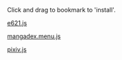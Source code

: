 Click and drag to bookmark to 'install'.

[e621.js](javascript:%28function%28%29%7B%22use%20strict%22%3Blet%20_scope%3Dfunction%28scope%29%7Bthis.dependencies%3D%5B%5D%3Bthis.scope%3Dscope%3Bthis.load%3Dfunction%28url%29%7Blet%20script%3Ddocument.createElement%28%22script%22%29%3Bscript.src%3Durl%3Blet%20p%3Dnew%20Promise%28%28resolve%2Creject%29%3D%3E%7Bscript.onload%3Dresolve%3Bscript.onerror%3Dfunction%28%29%7Breject%28url%29%7D%7D%29%3Bscope.appendChild%28script%29%3Bthis.dependencies.push%28p%29%7D%3Bthis.run%3Dasync%20function%28func%29%7Bawait%20Promise.all%28this.dependencies%29.catch%28function%28error%29%7Blet%20emsg%3D%60Dependency%20%27%24%7Berror%7D%27%20failed%20to%20load%60%3Balert%28emsg%29%3Bthrow%20emsg%7D%29%3Blet%20script%3Ddocument.createElement%28%22script%22%29%3Bscript.text%3D%60%28%24%7Bfunc.toString%28%29%7D%29%28%29%60%3Bscope.appendChild%28script%29%7D%7D%3Blet%20local_scope%3Dasync%20function%28%29%7Blet%20scope%3Dnew%20_scope%28document.body%29%3Breturn%20scope%7D%3Blet%20iframe_scope%3Dasync%20function%28%29%7Blet%20iframe%3Ddocument.createElement%28%22iframe%22%29%3Biframe.style.display%3D%22none%22%3Blet%20loaded%3Dnew%20Promise%28%28resolve%2Creject%29%3D%3E%7Biframe.onload%3Dresolve%7D%29%3Bdocument.body.appendChild%28iframe%29%3Bawait%20loaded%3Blet%20scope%3Dnew%20_scope%28iframe.contentDocument.body%29%3Breturn%20scope%7D%3Blet%20bookmarklet%3Dasync%20function%28dependencies%2Cfunc%2Cscope%3Diframe_scope%29%7Blet%20iframe%3Dawait%20scope%28%29%3Bfor%28let%20dependency%20of%20dependencies%29%7Biframe.load%28dependency%29%7Diframe.run%28func%29%3Breturn%20iframe%7D%3Bbookmarklet%28%5B%22https%3A//stuk.github.io/jszip/dist/jszip.js%22%2C%22https%3A//stuk.github.io/jszip-utils/dist/jszip-utils.js%22%2C%22https%3A//stuk.github.io/jszip/vendor/FileSaver.js%22%5D%2Cfunction%28%29%7Bfunction%20urlToPromise%28url%29%7Breturn%20new%20Promise%28function%28resolve%2Creject%29%7BJSZipUtils.getBinaryContent%28url%2Cfunction%28err%2Cdata%29%7Bif%28err%29%7Breject%28err%29%7Delse%7Bresolve%28data%29%7D%7D%29%7D%29%7Dlet%20proxy%3D%22https%3A//cors-anywhere.herokuapp.com/%22%3Blet%20id%3Dwindow.location.href.split%28%22/%22%29.pop%28%29%3Blet%20links%3D%5B%5D%3Basync%20function%20get_page%28page%29%7Blet%20r%3Dawait%20fetch%28%60https%3A//e621.net/pool/show.json%3Fid%3D%24%7Bid%7D%26page%3D%24%7Bpage%7D%60%29%3Blet%20json%3Dawait%20r.json%28%29%3Breturn%20json%7Dfunction%20process_page%28json%29%7Bfor%28post%20of%20json.posts%29%7Blet%20filename%3Dpost%5B%22file_url%22%5D.split%28%22/%22%29.pop%28%29%3Blinks.push%28%5Bfilename%2Cproxy%2Bpost%5B%22file_url%22%5D%5D%29%3Bif%28post%5B%22has_notes%22%5D%29%7Blinks.push%28%5Bfilename%2B%22.xml%22%2C%60https%3A//e621.net/note/index.xml%3Fpost_id%3D%24%7Bpost%5B%22id%22%5D%7D%60%5D%29%7D%7D%7Dasync%20function%20urlWithNameToPromise%28filename%2Curl%29%7Breturn%5Bfilename%2Cawait%20urlToPromise%28url%29%5D%7Dasync%20function%20process_urls%28urls%2Climit%3D4%29%7Blet%20executing%3D%5B%5D%3Blet%20promises%3D%5B%5D%3Bfor%28let%5Bfilename%2Curl%5Dof%20urls%29%7Bif%28executing.length%3E%3Dlimit%29%7Bawait%20Promise.race%28executing%29%7Dlet%20promise%3DurlWithNameToPromise%28filename%2Curl%29%3Bexecuting.push%28promise%29%3Bpromises.push%28promise%29%3Bpromise.then%28%28%29%3D%3E%7Bexecuting.splice%28executing.indexOf%28promise%29%2C1%29%7D%29%7Dreturn%20Promise.all%28promises%29%7Dasync%20function%20download_images%28archive_name%29%7Bvar%20zip%3Dnew%20JSZip%3Blet%20datas%3Dawait%20process_urls%28links%29%3Bfor%28let%5Bfilename%2Cdata%5Dof%20datas%29%7Bzip.file%28filename%2Cdata%2C%7Bbinary%3Atrue%7D%29%7Dzip.generateAsync%28%7Btype%3A%22blob%22%7D%2Cfunction%20updateCallback%28metadata%29%7Bvar%20msg%3D%22progression%20%3A%20%22%2Bmetadata.percent.toFixed%282%29%2B%22%20%25%22%3Bconsole.log%28msg%29%7D%29.then%28function%20callback%28blob%29%7BsaveAs%28blob%2Carchive_name%29%3Bconsole.log%28%22done%20%21%22%29%7D%2Cfunction%28e%29%7Balert%28e%29%7D%29%7Dasync%20function%20start%28%29%7Blet%20first_page%3Dawait%20get_page%281%29%3Bprocess_page%28first_page%29%3Blet%20total_count%3Dfirst_page.post_count%3Blet%20count%3Dfirst_page.posts.length%3Blet%20page_num%3D2%3Bwhile%28count%3Ctotal_count%29%7Blet%20json%3Dawait%20get_page%28page_num%29%3Bprocess_page%28json%29%3Bcount%2B%3Djson.posts.length%3Bpage_num%2B%3D1%7Ddownload_images%28%60%24%7Bfirst_page.name%7D-%24%7Bid%7D.zip%60%29%7Dstart%28%29%7D%2Clocal_scope%29%7D%29%28%29%3B%0A)

[mangadex.menu.js](javascript:%28function%28%29%7B%22use%20strict%22%3Blet%20_scope%3Dfunction%28scope%29%7Bthis.dependencies%3D%5B%5D%3Bthis.scope%3Dscope%3Bthis.load%3Dfunction%28url%29%7Blet%20script%3Ddocument.createElement%28%22script%22%29%3Bscript.src%3Durl%3Blet%20p%3Dnew%20Promise%28%28resolve%2Creject%29%3D%3E%7Bscript.onload%3Dresolve%3Bscript.onerror%3Dfunction%28%29%7Breject%28url%29%7D%7D%29%3Bscope.appendChild%28script%29%3Bthis.dependencies.push%28p%29%7D%3Bthis.run%3Dasync%20function%28func%29%7Bawait%20Promise.all%28this.dependencies%29.catch%28function%28error%29%7Blet%20emsg%3D%60Dependency%20%27%24%7Berror%7D%27%20failed%20to%20load%60%3Balert%28emsg%29%3Bthrow%20emsg%7D%29%3Blet%20script%3Ddocument.createElement%28%22script%22%29%3Bscript.text%3D%60%28%24%7Bfunc.toString%28%29%7D%29%28%29%60%3Bscope.appendChild%28script%29%7D%7D%3Blet%20local_scope%3Dasync%20function%28%29%7Blet%20scope%3Dnew%20_scope%28document.body%29%3Breturn%20scope%7D%3Blet%20iframe_scope%3Dasync%20function%28%29%7Blet%20iframe%3Ddocument.createElement%28%22iframe%22%29%3Biframe.style.display%3D%22none%22%3Blet%20loaded%3Dnew%20Promise%28%28resolve%2Creject%29%3D%3E%7Biframe.onload%3Dresolve%7D%29%3Bdocument.body.appendChild%28iframe%29%3Bawait%20loaded%3Blet%20scope%3Dnew%20_scope%28iframe.contentDocument.body%29%3Breturn%20scope%7D%3Blet%20bookmarklet%3Dasync%20function%28dependencies%2Cfunc%2Cscope%3Diframe_scope%29%7Blet%20iframe%3Dawait%20scope%28%29%3Bfor%28let%20dependency%20of%20dependencies%29%7Biframe.load%28dependency%29%7Diframe.run%28func%29%3Breturn%20iframe%7D%3Bbookmarklet%28%5B%22https%3A//stuk.github.io/jszip/dist/jszip.js%22%2C%22https%3A//stuk.github.io/jszip-utils/dist/jszip-utils.js%22%2C%22https%3A//stuk.github.io/jszip/vendor/FileSaver.js%22%5D%2Cfunction%28%29%7Bvar%20Promise%3Dwindow.Promise%3Bif%28%21Promise%29%7BPromise%3DJSZip.external.Promise%7Dfunction%20urlToPromise%28url%29%7Breturn%20new%20Promise%28function%28resolve%2Creject%29%7BJSZipUtils.getBinaryContent%28url%2Cfunction%28err%2Cdata%29%7Bif%28err%29%7Breject%28err%29%7Delse%7Bresolve%28data%29%7D%7D%29%7D%29%7Dvar%20chapters%2Clangs%2Ccheckboxes%2Cchapter_content%2Cbg_div%3Blangs%3D%7B%7D%3Bchapters%3D%7B%7D%3Bcheckboxes%3D%7B%7D%3Bvar%20code_to_lang%3D%7Bgb%3A%22English%22%2Cbr%3A%22Portuguese%20%28Br%29%22%7D%3Bfunction%20close_dl_menu%28%29%7Bdocument.body.removeChild%28bg_div%29%7Dasync%20function%20urlWithNameToPromise%28filename%2Curl%29%7Breturn%5Bfilename%2Cawait%20urlToPromise%28url%29%5D%7Dasync%20function%20process_urls%28urls%2Climit%3D4%29%7Blet%20executing%3D%5B%5D%3Blet%20promises%3D%5B%5D%3Bfor%28let%5Bfilename%2Curl%5Dof%20urls%29%7Bif%28executing.length%3E%3Dlimit%29%7Bawait%20Promise.race%28executing%29%7Dlet%20promise%3DurlWithNameToPromise%28filename%2Curl%29%3Bexecuting.push%28promise%29%3Bpromises.push%28promise%29%3Bpromise.then%28%28%29%3D%3E%7Bexecuting.splice%28executing.indexOf%28promise%29%2C1%29%7D%29%7Dreturn%20Promise.all%28promises%29%7Dasync%20function%20download_images%28chapter_obj%29%7Bvar%20zip%3Dnew%20JSZip%3Blet%20r%3Dawait%20fetch%28%60https%3A//mangadex.org/api/%3Fid%3D%24%7Bchapter_obj.chapter_id%7D%26type%3Dchapter%60%29%3Blet%20json%3Dawait%20r.json%28%29%3Blet%20links%3D%5B%5D%3Bfor%28img%20of%20json.page_array%29%7Blinks.push%28%5Bimg%2C%60%24%7Bjson.server%7D%24%7Bjson.hash%7D/%24%7Bimg%7D%60%5D%29%7Dlet%20datas%3Dawait%20process_urls%28links%29%3Bfor%28let%5Bfilename%2Cdata%5Dof%20datas%29%7Bzip.file%28filename%2Cdata%2C%7Bbinary%3Atrue%7D%29%7Dzip.generateAsync%28%7Btype%3A%22blob%22%7D%2Cfunction%20updateCallback%28metadata%29%7Bvar%20msg%3D%22progression%20%3A%20%22%2Bmetadata.percent.toFixed%282%29%2B%22%20%25%22%3Bconsole.log%28msg%29%7D%29.then%28function%20callback%28blob%29%7Bfilename%3Dchapter_obj.manga_title%2B%60%20-%20c.%24%7Bjson.chapter.padStart%282%2C0%29%7D.zip%60%3BsaveAs%28blob%2Cfilename%29%3Bconsole.log%28%22done%20%21%22%29%7D%2Cfunction%28e%29%7Balert%28e%29%7D%29%7Dasync%20function%20process_dl_tasks%28dl_list%29%7Bfor%28let%20chapter_obj%20of%20dl_list%29%7Bawait%20download_images%28chapter_obj%29%7D%7Dfunction%20process_dl%28%29%7Bvar%20dl_list%3D%5B%5D%3Bfor%28let%5Bchapter_id%2Ccheckbox%5Dof%20Object.entries%28checkboxes%29%29%7Bif%28checkbox.checked%29%7Bdl_list.push%28chapters%5Bchapter_id%5D%29%7D%7Ddl_list.sort%28%28a%2Cb%29%3D%3Ea.chapter-b.chapter%29%3Bprocess_dl_tasks%28dl_list%29%7Dfunction%20el_checkbox%28chapter_obj%29%7Bvar%20div%2Ctitle%2Clang%2Ccheckbox%2Clang_code%2Cname%2Cgroup_name%3Bname%3D%60Vol.%20%24%7Bchapter_obj.volume%7D%20Ch.%20%24%7Bchapter_obj.chapter%7D%60%3Bif%28chapter_obj.title%29%7Bname%2B%3D%60%20-%20%24%7Bchapter_obj.title%7D%60%7Dchapter_obj.name%3Dname%3Blang_code%3Dchapter_obj.lang_code%3Blangs%5Blang_code%5D%3Dtrue%3Bdiv%3Ddocument.createElement%28%22div%22%29%3Bdiv.dataset.lang_code%3Dlang_code%3Bdiv.style.display%3D%22table-row%22%3Btitle%3Ddocument.createElement%28%22span%22%29%3Btitle.textContent%3Dname%3Bdiv.appendChild%28title%29%3Btitle.style.display%3D%22table-cell%22%3Bgroup_name%3Ddocument.createElement%28%22span%22%29%3Bgroup_name.textContent%3Dchapter_obj.group_name%3Bdiv.appendChild%28group_name%29%3Bgroup_name.style.display%3D%22table-cell%22%3Blang%3Ddocument.createElement%28%22span%22%29%3Blang.textContent%3Dcode_to_lang%5Blang_code%5D%7C%7Clang_code%3Blang.style.display%3D%22table-cell%22%3Bdiv.appendChild%28lang%29%3Bcheckbox%3Ddocument.createElement%28%22input%22%29%3Bcheckbox.type%3D%22checkbox%22%3Bcheckbox.style.display%3D%22table-cell%22%3Bcheckboxes%5Bchapter_obj.chapter_id%5D%3Dcheckbox%3Bdiv.appendChild%28checkbox%29%3Btitle.onclick%3Dfunction%28%29%7Bcheckbox.click%28%29%7D%3Blang.onclick%3Dfunction%28%29%7Bcheckbox.click%28%29%7D%3Breturn%20div%7Dfunction%20filter%28lang_code%29%7Bfor%28el%20of%20chapter_content.children%29%7Bif%28lang_code%3D%3D%22All%22%7C%7Clang_code%3D%3Del.dataset.lang_code%29%7Bel.style.display%3D%22table-row%22%7Delse%7Bel.style.display%3D%22None%22%7D%7D%7Dbg_div%3Ddocument.createElement%28%22div%22%29%3Bbg_div.style.position%3D%22fixed%22%3Bbg_div.style%5B%22z-index%22%5D%3D%221%22%3Bbg_div.style.left%3D%220%22%3Bbg_div.style.top%3D%220%22%3Bbg_div.style.width%3D%22100%25%22%3Bbg_div.style.height%3D%22100%25%22%3Bbg_div.style.overflow%3D%22auto%22%3Bbg_div.style%5B%22background-color%22%5D%3D%22rgba%280%2C0%2C0%2C%200.4%29%22%3Bif%28%21bg_div.style%5B%22background-color%22%5D%29%7Bbg_div.style%5B%22background-color%22%5D%3D%22rgb%280%2C0%2C0%29%22%7Dbg_div.onclick%3Dclose_dl_menu%3Bchapter_content%3Ddocument.createElement%28%22div%22%29%3Bchapter_content.style.display%3D%22table%22%3Bchapter_content.style%5B%22white-space%22%5D%3D%22nowrap%22%3Bchapter_content.style.padding%3D%2220px%22%3Bclose_button_row%3Ddocument.createElement%28%22div%22%29%3Bclose_button%3Ddocument.createElement%28%22span%22%29%3Bclose_button.style.float%3D%22right%22%3Bclose_button.innerHTML%3D%22Close%20%26times%22%3Bclose_button.onclick%3Dclose_dl_menu%3Bclose_button_row.appendChild%28close_button%29%3Bcontent_wrapper%3Ddocument.createElement%28%22div%22%29%3Bcontent_wrapper.style.display%3D%22table%22%3Bcontent_wrapper.style%5B%22background-color%22%5D%3D%22%23ffffff%22%3Bcontent_wrapper.style.margin%3D%225%25%20auto%22%3Bcontent_wrapper.style.padding%3D%2220px%22%3Bcontent_wrapper.style.border%3D%221px%20solid%20%23888%22%3Bcontent_wrapper.onclick%3Dfunction%28e%29%7Be.stopPropagation%28%29%7D%3Bdl_button%3Ddocument.createElement%28%22button%22%29%3Bdl_button.textContent%3D%22Download%22%3Bdl_button.style.float%3D%22right%22%3Bdl_button.onclick%3Dprocess_dl%3Bcontent_wrapper.appendChild%28close_button_row%29%3Bcontent_wrapper.appendChild%28chapter_content%29%3Bcontent_wrapper.appendChild%28dl_button%29%3Bbg_div.appendChild%28content_wrapper%29%3Bdocument.body.appendChild%28bg_div%29%3Bfetch%28%60https%3A//mangadex.org/api/%3Fid%3D%24%7Blocation.href.split%28%22/%22%29%5B4%5D%7D%26type%3Dmanga%60%29.then%28r%3D%3E%7Br.json%28%29.then%28json%3D%3E%7Bfor%28let%5Bchapter_id%2Cchapter_obj%5Dof%20Object.entries%28json.chapter%29%29%7Bchapter_obj.manga_title%3Djson.manga.title%3Bchapter_obj.chapter_id%3Dchapter_id%3Bchapters%5Bchapter_id%5D%3Dchapter_obj%3Bel%3Del_checkbox%28chapter_obj%29%3Bchapter_content.appendChild%28el%29%7Dlet%20ls%3DObject.keys%28langs%29.sort%28%29%3Bls.unshift%28%22All%22%29%3Bfor%28let%20lang%20of%20ls%29%7Blet%20button%3Ddocument.createElement%28%22button%22%29%3Bbutton.textContent%3Dcode_to_lang%5Blang%5D%7C%7Clang%3Bbutton.onclick%3D%28%28%29%3D%3Efilter%28lang%29%29%3Bclose_button_row.insertBefore%28button%2Cclose_button%29%7D%7D%29%7D%29%7D%2Clocal_scope%29%7D%29%28%29%3B%0A)

[pixiv.js](javascript:%28function%28%29%7B%22use%20strict%22%3Blet%20_scope%3Dfunction%28scope%29%7Bthis.dependencies%3D%5B%5D%3Bthis.scope%3Dscope%3Bthis.load%3Dfunction%28url%29%7Blet%20script%3Ddocument.createElement%28%22script%22%29%3Bscript.src%3Durl%3Blet%20p%3Dnew%20Promise%28%28resolve%2Creject%29%3D%3E%7Bscript.onload%3Dresolve%3Bscript.onerror%3Dfunction%28%29%7Breject%28url%29%7D%7D%29%3Bscope.appendChild%28script%29%3Bthis.dependencies.push%28p%29%7D%3Bthis.run%3Dasync%20function%28func%29%7Bawait%20Promise.all%28this.dependencies%29.catch%28function%28error%29%7Blet%20emsg%3D%60Dependency%20%27%24%7Berror%7D%27%20failed%20to%20load%60%3Balert%28emsg%29%3Bthrow%20emsg%7D%29%3Blet%20script%3Ddocument.createElement%28%22script%22%29%3Bscript.text%3D%60%28%24%7Bfunc.toString%28%29%7D%29%28%29%60%3Bscope.appendChild%28script%29%7D%7D%3Blet%20local_scope%3Dasync%20function%28%29%7Blet%20scope%3Dnew%20_scope%28document.body%29%3Breturn%20scope%7D%3Blet%20iframe_scope%3Dasync%20function%28%29%7Blet%20iframe%3Ddocument.createElement%28%22iframe%22%29%3Biframe.style.display%3D%22none%22%3Blet%20loaded%3Dnew%20Promise%28%28resolve%2Creject%29%3D%3E%7Biframe.onload%3Dresolve%7D%29%3Bdocument.body.appendChild%28iframe%29%3Bawait%20loaded%3Blet%20scope%3Dnew%20_scope%28iframe.contentDocument.body%29%3Breturn%20scope%7D%3Blet%20bookmarklet%3Dasync%20function%28dependencies%2Cfunc%2Cscope%3Diframe_scope%29%7Blet%20iframe%3Dawait%20scope%28%29%3Bfor%28let%20dependency%20of%20dependencies%29%7Biframe.load%28dependency%29%7Diframe.run%28func%29%3Breturn%20iframe%7D%3Bbookmarklet%28%5B%22https%3A//stuk.github.io/jszip/dist/jszip.js%22%2C%22https%3A//stuk.github.io/jszip-utils/dist/jszip-utils.js%22%2C%22https%3A//stuk.github.io/jszip/vendor/FileSaver.js%22%5D%2Cfunction%28%29%7Bfunction%20urlToPromise%28url%29%7Breturn%20new%20Promise%28function%28resolve%2Creject%29%7BJSZipUtils.getBinaryContent%28url%2Cfunction%28err%2Cdata%29%7Bif%28err%29%7Breject%28err%29%7Delse%7Bresolve%28data%29%7D%7D%29%7D%29%7Dlet%20id%3Dwindow.location.href.split%28%22/%22%29.pop%28%29.split%28%22_%22%29.shift%28%29%3Basync%20function%20find_images%28%29%7Blet%20images%3D%5B%5D%3Blet%20i%3D0%3Bwhile%28true%29%7Btry%7Blet%20url%3Dwindow.location.href.replace%28id%2B%22_p0%22%2Cid%2B%22_p%22%2Bi%29%3Blet%20name%3Durl.split%28%22/%22%29.pop%28%29%3Bdata%3Dawait%20urlToPromise%28url%29%3Bimages.push%28%5Bname%2Cdata%5D%29%3Bi%2B%3D1%7Dcatch%28error%29%7Bconsole.log%28error%29%3Bbreak%7D%7Dreturn%20images%7Dasync%20function%20download_images%28images%29%7Bvar%20zip%3Dnew%20JSZip%3Bfor%28%5Bname%2Cdata%5Dof%20images%29%7Bzip.file%28name%2Cdata%2C%7Bbinary%3Atrue%7D%29%7Dzip.generateAsync%28%7Btype%3A%22blob%22%7D%2Cfunction%20updateCallback%28metadata%29%7Bvar%20msg%3D%22progression%20%3A%20%22%2Bmetadata.percent.toFixed%282%29%2B%22%20%25%22%3Bconsole.log%28msg%29%7D%29.then%28function%20callback%28blob%29%7Bfilename%3Did%2B%22.zip%22%3BsaveAs%28blob%2Cfilename%29%3Bconsole.log%28%22done%20%21%22%29%7D%2Cfunction%28e%29%7Balert%28e%29%7D%29%7Dasync%20function%20start%28%29%7Blet%20images%3Dawait%20find_images%28%29%3Bdownload_images%28images%29%7Dstart%28%29%7D%2Clocal_scope%29%7D%29%28%29%3B%0A)

